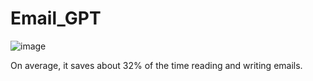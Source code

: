 # Email_GPT

![image](https://github.com/weibb123/Email_GPT/assets/84426364/73e98cb8-1a30-4226-b4cf-21f357b95088)


On average, it saves about 32% of the time reading and writing emails.
